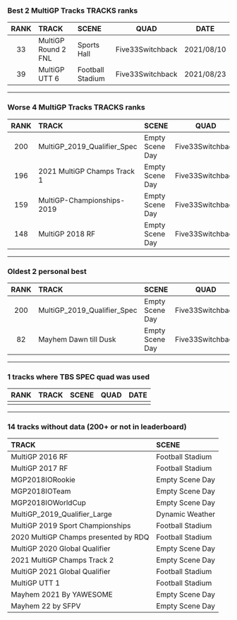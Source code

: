 ### Best 2 MultiGP Tracks TRACKS ranks
|RANK|TRACK|SCENE|QUAD|DATE|
|:---:|:---|:---|:---:|:---:|
|33|MultiGP Round 2 FNL|Sports Hall|Five33Switchback|2021/08/10|
|39|MultiGP UTT 6|Football Stadium|Five33Switchback|2021/08/23|
---
### Worse 4 MultiGP Tracks TRACKS ranks
|RANK|TRACK|SCENE|QUAD|DATE|
|:---:|:---|:---|:---:|:---:|
|200|MultiGP_2019_Qualifier_Spec|Empty Scene Day|Five33Switchback|2021/05/30|
|196|2021 MultiGP Champs Track 1|Empty Scene Day|Five33Switchback|2021/11/29|
|159|MultiGP-Championships-2019|Empty Scene Day|Five33Switchback|2021/08/23|
|148|MultiGP 2018 RF|Empty Scene Day|Five33Switchback|2021/07/27|
---
### Oldest 2 personal best
|RANK|TRACK|SCENE|QUAD|DATE|
|:---:|:---|:---|:---:|:---:|
|200|MultiGP_2019_Qualifier_Spec|Empty Scene Day|Five33Switchback|2021/05/30|
|82|Mayhem Dawn till Dusk|Empty Scene Day|Five33Switchback|2021/06/23|
---
### 1 tracks where TBS SPEC quad was used
|RANK|TRACK|SCENE|QUAD|DATE|
|:---:|:---|:---|:---:|:---:|
||||||
---
### 14 tracks without data (200+ or not in leaderboard)
|TRACK|SCENE|
|:---|:---|
|MultiGP 2016 RF|Football Stadium|
|MultiGP 2017 RF|Football Stadium|
|MGP2018IORookie|Empty Scene Day|
|MGP2018IOTeam|Empty Scene Day|
|MGP2018IOWorldCup|Empty Scene Day|
|MultiGP_2019_Qualifier_Large|Dynamic Weather|
|MultiGP 2019 Sport Championships|Football Stadium|
|2020 MultiGP Champs presented by RDQ|Football Stadium|
|MultiGP 2020 Global Qualifier|Empty Scene Day|
|2021 MultiGP Champs Track 2|Empty Scene Day|
|MultiGP 2021 Global Qualifier|Football Stadium|
|MultiGP UTT 1|Football Stadium|
|Mayhem 2021 By YAWESOME|Empty Scene Day|
|Mayhem 22 by SFPV|Empty Scene Day|
